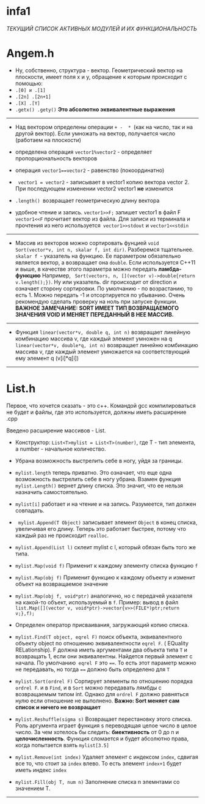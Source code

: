 # infa1
######  ТЕКУЩИЙ СПИСОК АКТИВНЫХ МОДУЛЕЙ И ИХ ФУНКЦИОНАЛЬНОСТЬ
#  Angem.h
- Ну, собственно, структура - вектор. Геометрический вектор на плоскости, имеет поля x и y, обращение к которым происходит с помощью:
 - `.[0] и .[1]  `
 - `.[2n] .[2n+1] `
 - `.[X] .[Y] `
 - `.getx() .gety()`
 **Это абсолютно эквивалентные выражения**

------------

- Над вектором определены операции `+ -  * `(как на число, так и на другой вектор).
Если умножать на вектор, получается число (работаем на плоскости)

- определена операция `vector1%vector2` - определяет пропорциональность векторов

- операция `vector1==vector2` - равенство (покоординатно)

- ` vector1 = vector2` - записывает в vector1 копию вектора vector 2. При последующем изменении vector2 vector1 **не** изменится
- `.length() `возвращает геометрическую длину вектора

- удобное чтение и запись. `vector1>>F;` запишет vector1 в файл F
`vector1<<F` прочитает вектор из файла. Для записи из терминала и прочтения из него используется` vector1>>stdout` и `vector1<<stdin`

------------

 -  Массив из векторов можно сортировать фунцией `void Sort(vector*v, int n, skalar f, int dir)`. Разберемся тщательнее. `skalar f `- указатель на функцию. Ее параметром обязательно является вектор, а возвращает она `double`. Если используется C++11 и выше, в качестве этого параметра можно передать **ламбда-функцию** 
 Например, ` Sort(vectors, n, [](vector v)->double{return v.length();})`. Ну или указатель.
 dir происходит от direction и означает сторону сортировки. По умолчанию - по возрастанию, то есть 1.
 Можно передать -1 и отсортируется по убыванию. Очень рекомендую сделать проверку на ноль при запуске функции.
**ВАЖНОЕ ЗАМЕЧАНИЕ: SORT ИМЕЕТ ТИП ВОЗВРАЩАЕМОГО ЗНАЧЕНИЯ VOID И МЕНЯЕТ ПЕРЕДАННЫЙ В НЕЕ МАССИВ.**

------------

- Функция `linear(vector*v, double q, int n)` возвращает линейную комбинацию массива v, где каждый элемент умножен на q
`linear(vector*v, double*q, int n)` возвращает линейню комбинацию массива v, где каждый элемент умножается на соответствующий ему элемент q (v[i]*q[i])

------------

# List.h
Первое, что хочется сказать - это c++. Командой gcc компилироваться не будет и файлы, где это используется, должны иметь расширение .cpp

Введено расширение массивов - List. 
- Конструктор: `List<T>mylist = List<T>(number)`, где T - тип элемента, а number - начальное количество.
- Убрана возможность выстрелить себе в ногу, уйдя за границы.

- `mylist.length` теперь приватно. Это означает, что еще одна возможность выстрелить себе в ногу убрана. Взамен функция `mylist.Length()` вернет длину списка. Это значит, что ее нельзя назначить самостоятельно.

- `mylist[i]` работает и на чтение и на запись. Разумеется, тип должен совпадать.

- ` mylist.Append(T Object)` записывает элемент `Object` в конец списка, увеличивая его длину. Теперь это работает быстрее, потому что каждый раз не происходит `realloc`. 

- `mylist.Append(List l)`  склеит mylist с l, который обязан быть того же типа.

- `mylist.Map(void f)` Применит к каждому элементу списка функцию `f`

- `mylist.Map(obj f)` Применит функцию к каждому объекту и изменит объект на возвращаемое значение
- `mylist.Map(obj f, void*ptr)` аналогично, но с передачей указателя на какой-то объект, используемый в `f`. Пример: вывод в файл `list.Map([](vector v, void*ptr)->vector{v>>(FILE*)ptr;return v;},f);`


-   Определен оператор присваивания, загружающий копию списка.

- `mylist.Find(T object, eqrel F)` поиск объекта, эквивалентного объекту object по отношению эквивалентности `eqrel F`. ( EQuality RELationship). F должна иметь аргументами два объекта типа `T` и возвращать 1, если они эквивалентны.
Найдется первый элемент с начала. По умолчанию` eqrel F` это `==`. То есть этот параметр можно не передавать, но тогда `==` должно быть определено для `T`

- `mylist.Sort(ordrel F)`  Сортирует элементы по отношению порядка `ordrel F`. и в `Find`, и в `Sort` можно передавать лямбды с возвращаемым типом int. Однако для `ordrel F` должно равняться нулю если отношение не выполнено.
**Важно: Sort меняет сам список и ничего не возвращает**

- `mylist.Reshuffle(sigma s)` Возвращает перестановку этого списка. Роль аргумента играет функция s переводящая целое число в целое число. За чем хотелось бы следить: **биективность** от 0 до n и **целочисленность**. Функция сломается и будет абсолютно права, когда попытается взять `mylist[3.5]`

- `mylist.Remove(int index)` Удаляет элемент с индексом `index`, сдвигая все то, что стоит за `index` влево. То есть элемент `index+1` будет иметь индекс `index`

- `mylist.Fill(obj T, num n)` Заполнение списка n элемнтами со значением T.

------------




